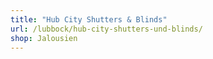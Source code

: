 ```yaml
---
title: "Hub City Shutters & Blinds"
url: /lubbock/hub-city-shutters-und-blinds/
shop: Jalousien
---
```

